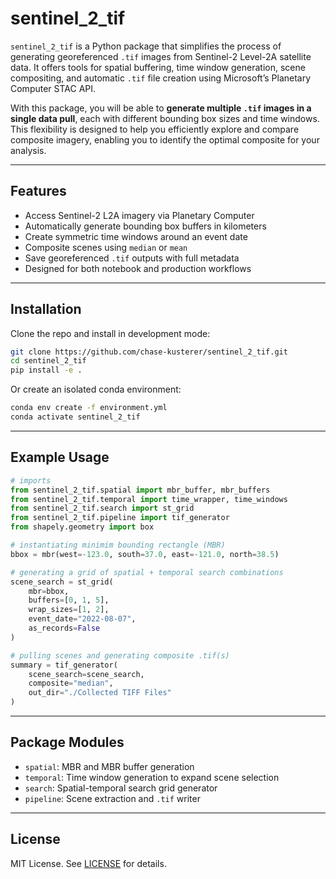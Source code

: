 # sentinel_2_tif

`sentinel_2_tif` is a Python package that simplifies the process of generating georeferenced `.tif` images from Sentinel-2 Level-2A satellite data. It offers tools for spatial buffering, time window generation, scene compositing, and automatic `.tif` file creation using Microsoft’s Planetary Computer STAC API.

With this package, you will be able to **generate multiple `.tif` images in a single data pull**, each with different bounding box sizes and time windows. This flexibility is designed to help you efficiently explore and compare composite imagery, enabling you to identify the optimal composite for your analysis.

---

## Features

- Access Sentinel-2 L2A imagery via Planetary Computer
- Automatically generate bounding box buffers in kilometers
- Create symmetric time windows around an event date
- Composite scenes using `median` or `mean`
- Save georeferenced `.tif` outputs with full metadata
- Designed for both notebook and production workflows

---

## Installation

Clone the repo and install in development mode:

```bash
git clone https://github.com/chase-kusterer/sentinel_2_tif.git
cd sentinel_2_tif
pip install -e .
```

Or create an isolated conda environment:

```bash
conda env create -f environment.yml
conda activate sentinel_2_tif
```

---

## Example Usage

```python
# imports
from sentinel_2_tif.spatial import mbr_buffer, mbr_buffers
from sentinel_2_tif.temporal import time_wrapper, time_windows
from sentinel_2_tif.search import st_grid
from sentinel_2_tif.pipeline import tif_generator
from shapely.geometry import box

# instantiating minimim bounding rectangle (MBR)
bbox = mbr(west=-123.0, south=37.0, east=-121.0, north=38.5)

# generating a grid of spatial + temporal search combinations
scene_search = st_grid(
    mbr=bbox,
    buffers=[0, 1, 5],
    wrap_sizes=[1, 2],
    event_date="2022-08-07",
    as_records=False
)

# pulling scenes and generating composite .tif(s)
summary = tif_generator(
    scene_search=scene_search,
    composite="median",
    out_dir="./Collected TIFF Files"
)
```

---

## Package Modules

- `spatial`: MBR and MBR buffer generation
- `temporal`: Time window generation to expand scene selection
- `search`: Spatial-temporal search grid generator
- `pipeline`: Scene extraction and `.tif` writer

---

## License

MIT License. See [LICENSE](LICENSE) for details.
